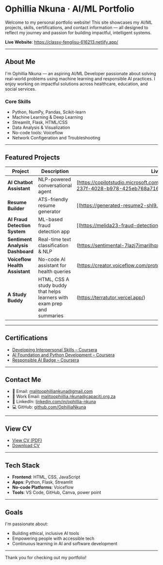 # Ophillia Nkuna · AI/ML Portfolio

Welcome to my personal portfolio website! This site showcases my AI/ML projects, skills, certifications, and contact information — all designed to reflect my journey and passion for building impactful, intelligent systems.

 **Live Website**: https://classy-fenglisu-616213.netlify.app/

---

##  About Me

I'm Ophillia Nkuna — an aspiring AI/ML Developer passionate about solving real-world problems using machine learning and responsible AI practices. I enjoy working on impactful solutions across healthcare, education, and social services.

###  Core Skills
- Python, NumPy, Pandas, Scikit-learn
- Machine Learning & Deep Learning
- Streamlit, Flask, HTML/CSS
- Data Analysis & Visualization
- No-code tools: Voiceflow
- Network Configeration and Troubleshooting 

---

## Featured Projects

| Project | Description | Live Link |
|--------|-------------|-----------|
| **AI Chatbot Assistant** | NLP-powered conversational agent | [https://copilotstudio.microsoft.com/environments/Default-a3f14f21-237f-4028-b978-425eb768a716/bots/crac2_agent1/canvas?
| **Resume Builder** | ATS-friendly resume generator | [(https://generated-resume2-shl9.vercel.app/) |
| **AI Fraud Detection System** | ML-based fraud detection app | [(https://melida23-fraud-detection-system-app2-nlnt0q.streamlit.app/) |
| **Sentiment Analysis Dashboard** | Real-time text classification & NLP | (https://sentimental-7lazj7jmarilhqx5qrpx7c.streamlit.app/) |
| **Voiceflow Health Assistant** | No-code AI assistant for health queries | (https://creator.voiceflow.com/prototype/68273c270e5b7d1dbaa4b959) |
| **A Study Buddy** | HTML, CSS A study buddy that helps learners with exam prep and summaries | (https://terratutor.vercel.app/) |


---

##  Certifications

- [Developing Interpersonal Skills – Coursera](https://www.coursera.org/account/accomplishments/verify/86DFTXI23WNM)
- [AI Foundation and Python Development – Coursera](https://www.coursera.org/learn/python-for-applied-data-science-ai/home/module/1)
- [Responsible AI Badge – Coursera](https://www.coursera.org/account/accomplishments/badge/ab24gM38QpK9uIDN_OKSPQ)

---

##  Contact Me

- 📧 Email: malitoophilliankuna@gmail.com
- 💼 Work Email: malitoophiillia.nkuna@capaciti.org.za  
- 🔗 LinkedIn: [linkedin.com/in/ophillia-nkuna](https://www.linkedin.com/in/ophillia-nkuna-7ab09b22b)  
- 💻 GitHub: [github.com/OphilliaNkuna](https://github.com/OphilliaNkuna)  

---

##  View CV

- [ View CV (PDF)](./Ophillia_Nkuna_CV_Capaciti.pdf)
- [ Download CV](./Ophillia_Nkuna_CV_Capaciti.pdf)

---

##  Tech Stack

- **Frontend**: HTML, CSS, JavaScript
- **Apps**: Python, Flask, Streamlit
- **No-code Platforms**: Voiceflow
- **Tools**: VS Code, GitHub, Canva, power point 

---

##  Goals

I'm passionate about:
- Building ethical, inclusive AI tools
- Empowering people with accessible tech
- Continuous learning in AI and software development

---

Thank you for checking out my portfolio! 
